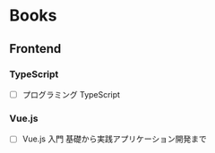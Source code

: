 # Books

## Frontend

### TypeScript

- [ ] プログラミング TypeScript

### Vue.js

- [ ] Vue.js 入門 基礎から実践アプリケーション開発まで
